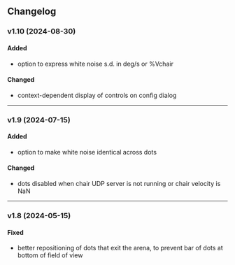 ## Changelog

### v1.10 (2024-08-30)
#### Added
- option to express white noise s.d. in deg/s or %Vchair
#### Changed
- context-dependent display of controls on config dialog

---

### v1.9 (2024-07-15)
#### Added
- option to make white noise identical across dots
#### Changed
- dots disabled when chair UDP server is not running or chair velocity is NaN

---

### v1.8 (2024-05-15)
#### Fixed
- better repositioning of dots that exit the arena, to prevent bar of dots at bottom of field of view



